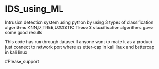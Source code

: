 # IDS_using_ML

Intrusion detection system using python by using 3 types of classification algorithms 
KNN,D_TREE,LOGISTIC 
These 3 classification algorithms gave some good results 

This code has run through dataset 
if anyone want to make it as a product just connect to network port where as etter-cap in kali linux and bettercap in kali linux

#Please_support
